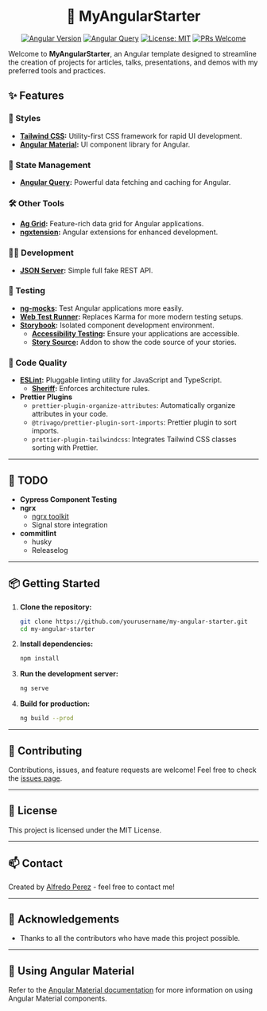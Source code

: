 <div align="center">

# 🚀 MyAngularStarter

[![Angular Version](https://img.shields.io/badge/Angular-v18-dd0031.svg)](https://angular.io)
[![Angular Query](https://img.shields.io/badge/Angular_Query-v1.0-blue.svg)](https://tanstack.com/query/latest)
[![License: MIT](https://img.shields.io/badge/License-MIT-yellow.svg)](https://opensource.org/licenses/MIT)
[![PRs Welcome](https://img.shields.io/badge/PRs-welcome-brightgreen.svg)](CONTRIBUTING.md)

</div>

Welcome to **MyAngularStarter**, an Angular template designed to streamline the creation of projects for articles, talks, presentations, and demos with my preferred tools and practices.

## ✨ Features

### 🎨 Styles
- **[Tailwind CSS](https://tailwindcss.com/docs/guides/angular):** Utility-first CSS framework for rapid UI development.
- **[Angular Material](https://material.angular.io/):** UI component library for Angular.

### 🔄 State Management
- **[Angular Query](https://tanstack.com/query/latest/docs/framework/angular/installation):** Powerful data fetching and caching for Angular.

### 🛠️ Other Tools
- **[Ag Grid](https://www.ag-grid.com/angular-data-grid/getting-started/):** Feature-rich data grid for Angular applications.
- **[ngxtension](https://www.npmjs.com/package/ngxtension):** Angular extensions for enhanced development.

### 🧑‍💻 Development
- **[JSON Server](https://www.npmjs.com/package/json-server):** Simple full fake REST API.

### 🧪 Testing
- **[ng-mocks](https://ng-mocks.sudo.eu/extra/install):** Test Angular applications more easily.
- **[Web Test Runner](https://dev.to/danywalls/testing-in-angular-replace-karma-to-web-test-runner-5gag):** Replaces Karma for more modern testing setups.
- **[Storybook](https://storybook.js.org/docs/angular/get-started/introduction):** Isolated component development environment.
  - **[Accessibility Testing](https://storybook.js.org/docs/writing-tests/accessibility-testing):** Ensure your applications are accessible.
  - **[Story Source](https://www.npmjs.com/package/@storybook/addon-storysource):** Addon to show the code source of your stories.

### 🌟 Code Quality
- **[ESLint](https://github.com/angular-eslint/angular-eslint):** Pluggable linting utility for JavaScript and TypeScript.
  - **[Sheriff](https://github.com/softarc-consulting/sheriff):** Enforces architecture rules.
- **Prettier Plugins**
  - `prettier-plugin-organize-attributes`: Automatically organize attributes in your code.
  - `@trivago/prettier-plugin-sort-imports`: Prettier plugin to sort imports.
  - `prettier-plugin-tailwindcss`: Integrates Tailwind CSS classes sorting with Prettier.

---

## 📝 TODO
- **Cypress Component Testing**
- **ngrx**
  - [ngrx toolkit](https://github.com/angular-architects/ngrx-toolkit)
  - Signal store integration
- **commitlint**
  - husky
  - Releaselog

---

## 📦 Getting Started

1. **Clone the repository:**
   ```sh
   git clone https://github.com/yourusername/my-angular-starter.git
   cd my-angular-starter
   ```

2. **Install dependencies:**
   ```sh
   npm install
   ```

3. **Run the development server:**
   ```sh
   ng serve
   ```

4. **Build for production:**
   ```sh
   ng build --prod
   ```

---

## 🤝 Contributing
Contributions, issues, and feature requests are welcome! Feel free to check the [issues page](https://github.com/yourusername/my-angular-starter/issues).

---

## 📜 License
This project is licensed under the MIT License.

---

## 📫 Contact
Created by [Alfredo Perez](https://alfredo-perez.dev) - feel free to contact me!

---

## 🌟 Acknowledgements
- Thanks to all the contributors who have made this project possible.

---

## 📖 Using Angular Material

Refer to the [Angular Material documentation](https://material.angular.io/) for more information on using Angular Material components.
